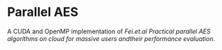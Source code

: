 # Parallel AES
A CUDA and OpenMP implementation of _Fei.et.al Practical parallel AES algorithms on cloud for massive users andtheir performance evaluation_.